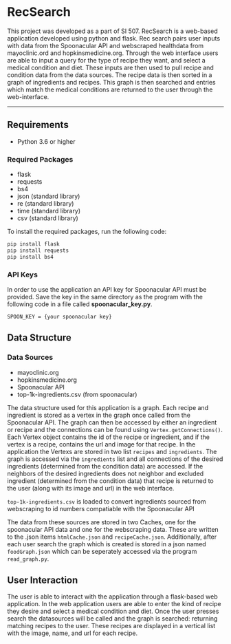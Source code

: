 # RecSearch
This project was developed as a part of SI 507. RecSearch is a web-based application developed using python and flask. Rec search pairs user inputs with data from the Spoonacular API and webscraped healthdata from mayoclinic.ord and hopkinsmedicine.org. Through the web interface users are able to input a query for the type of recipe they want, and select a medical condition and diet. These inputs are then used to pull recipe and condition data from the data sources. The recipe data is then sorted in a graph of ingredients and recipes. This graph is then searched and entries which match the medical conditions are returned to the user through the web-interface. 

---

## Requirements

- Python 3.6 or higher

### Required Packages

- flask
- requests
- bs4
- json (standard library)
- re (standard library)
- time (standard library)
- csv (standard library)

To install the required packages, run the following code:
```python
pip install flask
pip install requests
pip install bs4
```

### API Keys

In order to use the application an API key for Spoonacular API must be provided. Save the key in the same directory as the program with the following code in a file called **spoonacular_key.py**.

`SPOON_KEY = {your spoonacular key}`

## Data Structure

### Data Sources
- mayoclinic.org
- hopkinsmedicine.org
- Spoonacular API
- top-1k-ingredients.csv (from spoonacular)

The data structure used for this application is a graph. Each recipe and ingredient is stored as a vertex in the graph once called from the Spoonacular API. The graph can then be accessed by either an ingredient or recipe and the connections can be found using `Vertex.getConnections()`. Each Vertex object contains the id of the recipe or ingredient, and if the vertex is a recipe, contains the url and image for that recipe. In the application the Vertexs are stored in two list `recipes` and `ingredients`. The graph is accessed via the `ingredients` list and all connections of the desired ingredients (determined from the condition data) are accessed. If the neighbors of the desired ingredients does not neighbor and excluded ingredient (determined from the condition data) that recipe is returned to the user (along with its image and url) in the web interface.

`top-1k-ingredients.csv` is loaded to convert ingredients sourced from webscraping to id numbers compatiable with the Spoonacular API

The data from these sources are stored in two Caches, one for the spoonacular API data and one for the webscraping data. These are written to the .json items `htmlCache.json` and `recipeCache.json`. Additionally, after each user search the graph which is created is stored in a json named `foodGraph.json` which can be seperately accessed via the program `read_graph.py`.

## User Interaction

The user is able to interact with the application through a flask-based web application. In the web application users are able to enter the kind of recipe they desire and select a medical condition and diet. Once the user presses search the datasources will be called and the graph is searched: returning matching recipes to the user. These recipes are displayed in a vertical list with the image, name, and url for each recipe.

